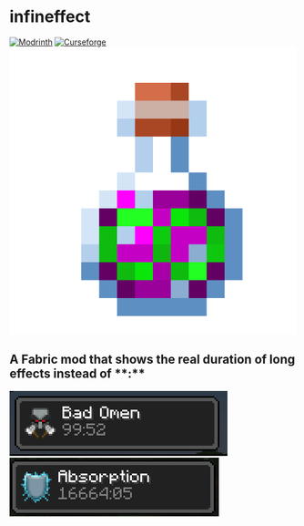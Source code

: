 # infineffect
[![Modrinth](https://modrinth-utils.vercel.app/api/badge/downloads?id=PwjiOWTr&logo=true)](https://modrinth.com/mod/infineffect)
[![Curseforge](https://cf.way2muchnoise.eu/infineffect.svg)](https://www.curseforge.com/minecraft/mc-mods/infineffect)
![logohd](logohd.png)
## A Fabric mod that shows the real duration of long effects instead of \*\*:\*\*
![demo1](demo1.png)
![demo2](demo2.png)

